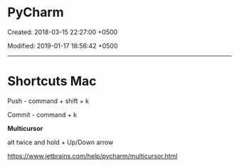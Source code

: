 # PyCharm

Created: 2018-03-15 22:27:00 +0500

Modified: 2019-01-17 18:56:42 +0500

---

# Shortcuts Mac

Push - command + shift + k

Commit - command + k



**Multicursor**

alt twice and hold + Up/Down arrow

<https://www.jetbrains.com/help/pycharm/multicursor.html>
